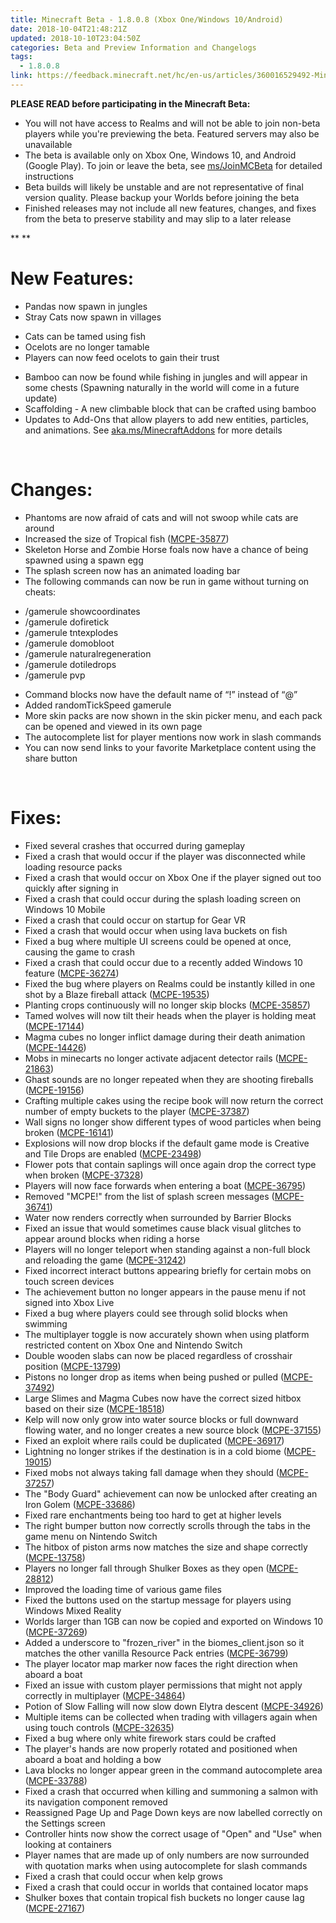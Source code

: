 ```yaml
---
title: Minecraft Beta - 1.8.0.8 (Xbox One/Windows 10/Android)
date: 2018-10-04T21:48:21Z
updated: 2018-10-10T23:04:50Z
categories: Beta and Preview Information and Changelogs
tags:
  - 1.8.0.8
link: https://feedback.minecraft.net/hc/en-us/articles/360016529492-Minecraft-Beta-1-8-0-8-Xbox-One-Windows-10-Android
---
```


**PLEASE READ before participating in the Minecraft Beta:**

- You will not have access to Realms and will not be able to join non-beta players while you're previewing the beta. Featured servers may also be unavailable
- The beta is available only on Xbox One, Windows 10, and Android (Google Play). To join or leave the beta, see <u>[ms/JoinMCBeta](http://aka.ms/JoinMCBeta)</u> for detailed instructions
- Beta builds will likely be unstable and are not representative of final version quality. Please backup your Worlds before joining the beta
- Finished releases may not include all new features, changes, and fixes from the beta to preserve stability and may slip to a later release

** **

# New Features:

- Pandas now spawn in jungles 
- Stray Cats now spawn in villages 

<!-- -->

- Cats can be tamed using fish
- Ocelots are no longer tamable
- Players can now feed ocelots to gain their trust

<!-- -->

- Bamboo can now be found while fishing in jungles and will appear in some chests (Spawning naturally in the world will come in a future update)
- Scaffolding - A new climbable block that can be crafted using bamboo
- Updates to Add-Ons that allow players to add new entities, particles, and animations. See [aka.ms/MinecraftAddons](https://aka.ms/MinecraftAddons) for more details

 

# Changes:

- Phantoms are now afraid of cats and will not swoop while cats are around 
- Increased the size of Tropical fish ([MCPE-35877](https://bugs.mojang.com/browse/MCPE-35877))
- Skeleton Horse and Zombie Horse foals now have a chance of being spawned using a spawn egg
- The splash screen now has an animated loading bar 
- The following commands can now be run in game without turning on cheats: 

<!-- -->

- /gamerule showcoordinates
- /gamerule dofiretick
- /gamerule tntexplodes
- /gamerule domobloot
- /gamerule naturalregeneration
- /gamerule dotiledrops
- /gamerule pvp

<!-- -->

- Command blocks now have the default name of “!” instead of “@”
- Added randomTickSpeed gamerule
- More skin packs are now shown in the skin picker menu, and each pack can be opened and viewed in its own page 
- The autocomplete list for player mentions now work in slash commands
- You can now send links to your favorite Marketplace content using the share button 

 

# Fixes:

- Fixed several crashes that occurred during gameplay
- Fixed a crash that would occur if the player was disconnected while loading resource packs 
- Fixed a crash that would occur on Xbox One if the player signed out too quickly after signing in 
- Fixed a crash that could occur during the splash loading screen on Windows 10 Mobile 
- Fixed a crash that could occur on startup for Gear VR 
- Fixed a crash that would occur when using lava buckets on fish 
- Fixed a bug where multiple UI screens could be opened at once, causing the game to crash 
- Fixed a crash that could occur due to a recently added Windows 10 feature ([MCPE-36274](https://bugs.mojang.com/browse/MCPE-36274))
- Fixed the bug where players on Realms could be instantly killed in one shot by a Blaze fireball attack ([MCPE-19535](https://bugs.mojang.com/browse/MCPE-19535))
- Planting crops continuously will no longer skip blocks ([MCPE-35857](https://bugs.mojang.com/browse/MCPE-35857))
- Tamed wolves will now tilt their heads when the player is holding meat ([MCPE-17144](https://bugs.mojang.com/browse/MCPE-17144))
- Magma cubes no longer inflict damage during their death animation ([MCPE-14426](https://bugs.mojang.com/browse/MCPE-14426))
- Mobs in minecarts no longer activate adjacent detector rails ([MCPE-21863](https://bugs.mojang.com/browse/MCPE-21863))
- Ghast sounds are no longer repeated when they are shooting fireballs ([MCPE-19156](https://bugs.mojang.com/browse/MCPE-19156))
- Crafting multiple cakes using the recipe book will now return the correct number of empty buckets to the player ([MCPE-37387](https://bugs.mojang.com/browse/MCPE-37387))
- Wall signs no longer show different types of wood particles when being broken ([MCPE-16141](https://bugs.mojang.com/browse/MCPE-16141))
- Explosions will now drop blocks if the default game mode is Creative and Tile Drops are enabled ([MCPE-23498](https://bugs.mojang.com/browse/MCPE-23498))
- Flower pots that contain saplings will once again drop the correct type when broken ([MCPE-37328](https://bugs.mojang.com/browse/MCPE-37328))
- Players will now face forwards when entering a boat ([MCPE-36795](https://bugs.mojang.com/browse/MCPE-36795))
- Removed "MCPE!" from the list of splash screen messages ([MCPE-36741](https://bugs.mojang.com/browse/MCPE-36741))
- Water now renders correctly when surrounded by Barrier Blocks 
- Fixed an issue that would sometimes cause black visual glitches to appear around blocks when riding a horse 
- Players will no longer teleport when standing against a non-full block and reloading the game ([MCPE-31242](https://bugs.mojang.com/browse/MCPE-31242))
- Fixed incorrect interact buttons appearing briefly for certain mobs on touch screen devices 
- The achievement button no longer appears in the pause menu if not signed into Xbox Live 
- Fixed a bug where players could see through solid blocks when swimming
- The multiplayer toggle is now accurately shown when using platform restricted content on Xbox One and Nintendo Switch 
- Double wooden slabs can now be placed regardless of crosshair position ([MCPE-13799](https://bugs.mojang.com/browse/MCPE-13799))
- Pistons no longer drop as items when being pushed or pulled ([MCPE-37492](https://bugs.mojang.com/browse/MCPE-37492))
- Large Slimes and Magma Cubes now have the correct sized hitbox based on their size ([MCPE-18518](https://bugs.mojang.com/browse/MCPE-18518))
- Kelp will now only grow into water source blocks or full downward flowing water, and no longer creates a new source block ([MCPE-37155](https://bugs.mojang.com/browse/MCPE-37155))
- Fixed an exploit where rails could be duplicated ([MCPE-36917](https://bugs.mojang.com/browse/MCPE-36917))
- Lightning no longer strikes if the destination is in a cold biome ([MCPE-19015](https://bugs.mojang.com/browse/MCPE-19015))
- Fixed mobs not always taking fall damage when they should ([MCPE-37257](https://bugs.mojang.com/browse/MCPE-37257))
- The "Body Guard" achievement can now be unlocked after creating an Iron Golem ([MCPE-33686](https://bugs.mojang.com/browse/MCPE-33686))
- Fixed rare enchantments being too hard to get at higher levels 
- The right bumper button now correctly scrolls through the tabs in the game menu on Nintendo Switch 
- The hitbox of piston arms now matches the size and shape correctly ([MCPE-13758](https://bugs.mojang.com/browse/MCPE-13758))
- Players no longer fall through Shulker Boxes as they open ([MCPE-28812](https://bugs.mojang.com/browse/MCPE-28812))
- Improved the loading time of various game files 
- Fixed the buttons used on the startup message for players using Windows Mixed Reality 
- Worlds larger than 1GB can now be copied and exported on Windows 10 ([MCPE-37269](https://bugs.mojang.com/browse/MCPE-37269))
- Added a underscore to "frozen_river" in the biomes_client.json so it matches the other vanilla Resource Pack entries ([MCPE-36799](https://bugs.mojang.com/browse/MCPE-36799))
- The player locator map marker now faces the right direction when aboard a boat 
- Fixed an issue with custom player permissions that might not apply correctly in multiplayer ([MCPE-34864](https://bugs.mojang.com/browse/MCPE-34864))
- Potion of Slow Falling will now slow down Elytra descent ([MCPE-34926](https://bugs.mojang.com/browse/MCPE-34926))
- Multiple items can be collected when trading with villagers again when using touch controls ([MCPE-32635](https://bugs.mojang.com/browse/MCPE-32635))
- Fixed a bug where only white firework stars could be crafted 
- The player's hands are now properly rotated and positioned when aboard a boat and holding a bow 
- Lava blocks no longer appear green in the command autocomplete area ([MCPE-33788](https://bugs.mojang.com/browse/MCPE-33788))
- Fixed a crash that occurred when killing and summoning a salmon with its navigation component removed
- Reassigned Page Up and Page Down keys are now labelled correctly on the Settings screen
- Controller hints now show the correct usage of "Open" and "Use" when looking at containers
- Player names that are made up of only numbers are now surrounded with quotation marks when using autocomplete for slash commands
- Fixed a crash that could occur when kelp grows
- Fixed a crash that could occur in worlds that contained locator maps
- Shulker boxes that contain tropical fish buckets no longer cause lag ([MCPE-27167](https://bugs.mojang.com/browse/MCPE-27167))
